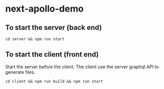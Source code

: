 # next-apollo-demo

## To start the server (back end)

```console
cd server && npm run start
```

## To start the client (front end)

Start the server before the client.
The client use the server graphql API to generate files.

```console
cd client && npm run build && npm run start
```
